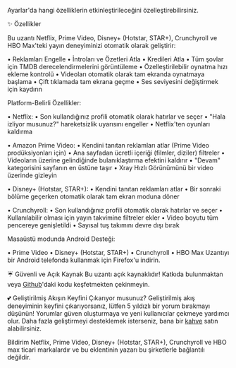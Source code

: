 Ayarlar'da hangi özelliklerin etkinleştirileceğini özelleştirebilirsiniz.

✨ Özellikler

Bu uzantı Netflix, Prime Video, Disney+ (Hotstar, STAR+), Crunchyroll ve HBO Max'teki yayın deneyiminizi otomatik olarak geliştirir:

  • Reklamları Engelle
  • İntroları ve Özetleri Atla
  • Kredileri Atla
  • Tüm şovlar için TMDB derecelendirmelerini görüntüleme
  • Özelleştirilebilir oynatma hızı ekleme kontrolü
  • Videoları otomatik olarak tam ekranda oynatmaya başlama
  • Çift tıklamada tam ekrana geçme
  • Ses seviyesini değiştirmek için kaydırın

Platform-Belirli Özellikler:

  • Netflix:
      • Son kullandığınız profili otomatik olarak hatırlar ve seçer
      • "Hala izliyor musunuz?" hareketsizlik uyarısını engeller
      • Netflix'ten oyunları kaldırma
  • Amazon Prime Video:
      • Kendini tanıtan reklamları atlar (Prime Video prodüksiyonları için)
      • Ana sayfadan ücretli içeriği (filmler, diziler) filtreler
      • Videoların üzerine gelindiğinde bulanıklaştırma efektini kaldırır
      • "Devam" kategorisini sayfanın en üstüne taşır
      • Xray Hızlı Görünümünü bir video üzerinde gizleyin
  • Disney+ (Hotstar, STAR+):
      • Kendini tanıtan reklamları atlar
      • Bir sonraki bölüme geçerken otomatik olarak tam ekran moduna döner
  • Crunchyroll:
      • Son kullandığınız profili otomatik olarak hatırlar ve seçer
      • Kullanılabilir olması için yayın takvimine filtreler ekler
      • Video boyutu tüm pencereye genişletildi
      • Sayısal tuş takımını devre dışı bırak
Masaüstü modunda Android Desteği:

  • Prime Video
  • Disney+ (Hotstar, STAR+)
  • Crunchyroll
  • HBO Max
Uzantıyı bir Android telefonda kullanmak için Firefox'u indirin.

☔ Güvenli ve Açık Kaynak
Bu uzantı açık kaynaklıdır! Katkıda bulunmaktan veya [Github](https://github.com/Dreamlinerm/Netflix-Prime-Auto-Skip)'daki kodu keşfetmekten çekinmeyin.

💕 Geliştirilmiş Akışın Keyfini Çıkarıyor musunuz?
Geliştirilmiş akış deneyiminin keyfini çıkarıyorsanız, lütfen 5 yıldızlı bir yorum bırakmayı düşünün! Yorumlar güven oluşturmaya ve yeni kullanıcılar çekmeye yardımcı olur.
Daha fazla geliştirmeyi desteklemek isterseniz, bana bir [kahve](https://github.com/sponsors/Dreamlinerm) satın alabilirsiniz.

Bildirim
Netflix, Prime Video, Disney+ (Hotstar, STAR+), Crunchyroll ve HBO max ticari markalardır ve bu eklentinin yazarı bu şirketlerle bağlantılı değildir.
